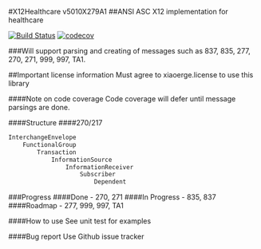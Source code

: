 #X12Healthcare v5010X279A1
##ANSI ASC X12 implementation for healthcare

[![Build Status](https://travis-ci.org/xiaoerge/X12Healthcare.svg?branch=master)](https://travis-ci.org/xiaoerge/X12Healthcare)
[![codecov](https://codecov.io/gh/xiaoerge/x12healthcare/branch/master/graph/badge.svg)](https://codecov.io/gh/xiaoerge/x12healthcare)

###Will support parsing and creating of messages such as 837, 835, 277, 270, 271, 999, 997, TA1.

##Important license information
Must agree to xiaoerge.license to use this library

####Note on code coverage
Code coverage will defer until message parsings are done.

####Structure
####270/217
```python
InterchangeEnvelope
    FunctionalGroup
        Transaction
            InformationSource
                InformationReceiver
                    Subscriber
                        Dependent
```

###Progress
####Done - 270, 271
####In Progress - 835, 837
####Roadmap - 277, 999, 997, TA1

####How to use
See unit test for examples

####Bug report
Use Github issue tracker
